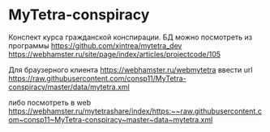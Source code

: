 # MyTetra-conspiracy

Конспект курса гражданской конспирации. БД можно посмотреть из программы https://github.com/xintrea/mytetra_dev
https://webhamster.ru/site/page/index/articles/projectcode/105

Для браузерного клиента https://webhamster.ru/webmytetra
ввести url
https://raw.githubusercontent.com/consp11/MyTetra-conspiracy/master/data/mytetra.xml

либо посмотреть в web
https://webhamster.ru/mytetrashare/index/https:~~raw.githubusercontent.com~consp11~MyTetra-conspiracy~master~data~mytetra.xml
